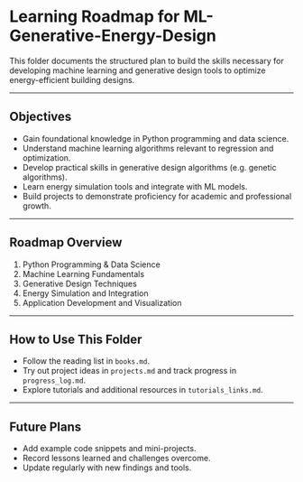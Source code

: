 # Learning Roadmap for ML-Generative-Energy-Design

This folder documents the structured plan to build the skills necessary for developing machine learning and generative design tools to optimize energy-efficient building designs.

---

## Objectives

- Gain foundational knowledge in Python programming and data science.
- Understand machine learning algorithms relevant to regression and optimization.
- Develop practical skills in generative design algorithms (e.g. genetic algorithms).
- Learn energy simulation tools and integrate with ML models.
- Build projects to demonstrate proficiency for academic and professional growth.

---

## Roadmap Overview

1. Python Programming & Data Science  
2. Machine Learning Fundamentals  
3. Generative Design Techniques  
4. Energy Simulation and Integration  
5. Application Development and Visualization  

---

## How to Use This Folder

- Follow the reading list in `books.md`.
- Try out project ideas in `projects.md` and track progress in `progress_log.md`.
- Explore tutorials and additional resources in `tutorials_links.md`.

---

## Future Plans

- Add example code snippets and mini-projects.
- Record lessons learned and challenges overcome.
- Update regularly with new findings and tools.

